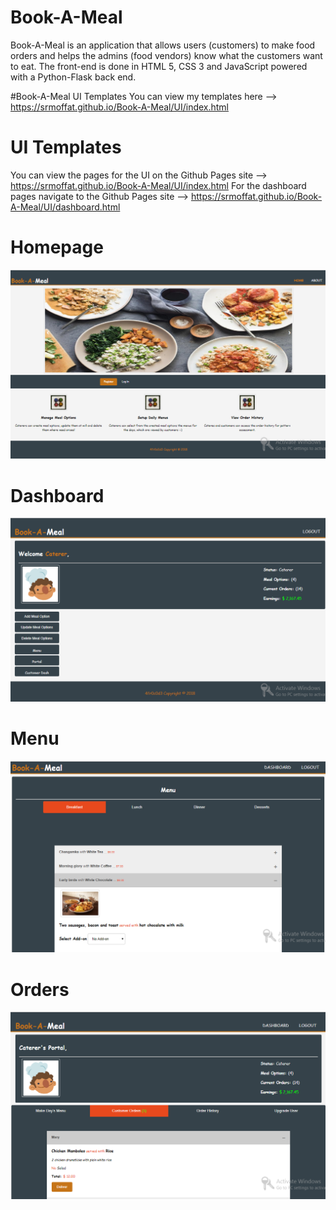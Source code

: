 # Book-A-Meal
Book-A-Meal is an application that allows users (customers) to make food orders and helps the admins (food vendors) know what the customers want to eat. The front-end is done in HTML 5, CSS 3 and JavaScript powered with a Python-Flask back end. 


#Book-A-Meal UI Templates
You can view my templates here --> https://srmoffat.github.io/Book-A-Meal/UI/index.html

# UI Templates 
You can view the pages for the UI on the Github Pages site --> https://srmoffat.github.io/Book-A-Meal/UI/index.html
For the dashboard pages navigate to the Github Pages site --> https://srmoffat.github.io/Book-A-Meal/UI/dashboard.html

# Homepage
![Home](landing.PNG)

# Dashboard
![Dashboard](Admin.PNG)

# Menu
![Menu](menu.PNG)

# Orders
![Orders](orders.PNG)

